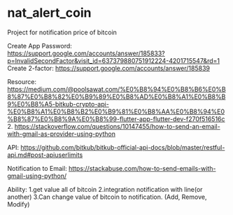 # nat_alert_coin
Project for notification price of bitcoin

Create App Password:
https://support.google.com/accounts/answer/185833?p=InvalidSecondFactor&visit_id=637379880751912224-4201715547&rd=1
Create 2-factor:
https://support.google.com/accounts/answer/185839

Resource:
https://medium.com/@poolsawat.com/%E0%B8%94%E0%B8%B6%E0%B8%87%E0%B8%82%E0%B9%89%E0%B8%AD%E0%B8%A1%E0%B8%B9%E0%B8%A5-bitkub-crypto-api-%E0%B8%A1%E0%B8%B2%E0%B9%81%E0%B8%AA%E0%B8%94%E0%B8%87%E0%B8%9A%E0%B8%99-flutter-app-flutter-dev-f270f516516c
2.
https://stackoverflow.com/questions/10147455/how-to-send-an-email-with-gmail-as-provider-using-python

API:
https://github.com/bitkub/bitkub-official-api-docs/blob/master/restful-api.md#post-apiuserlimits

Notification to Email:
https://stackabuse.com/how-to-send-emails-with-gmail-using-python/

Ability:
1.get value all of bitcoin
2.integration notification with line(or another)
3.Can change value of bitcoin to notification. (Add, Remove, Modify)
